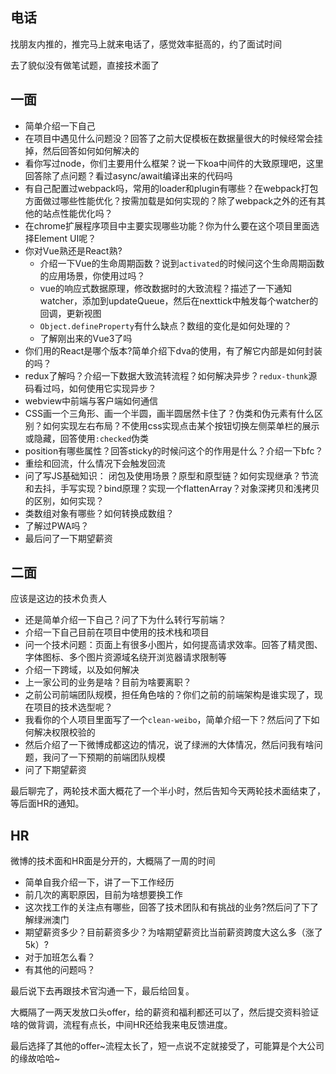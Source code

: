 
## 电话
找朋友内推的，推完马上就来电话了，感觉效率挺高的，约了面试时间

去了貌似没有做笔试题，直接技术面了

## 一面
* 简单介绍一下自己
* 在项目中遇见什么问题没？回答了之前大促模板在数据量很大的时候经常会挂掉，然后回答如何如何解决的
* 看你写过node，你们主要用什么框架？说一下koa中间件的大致原理吧，这里回答除了点问题？看过async/await编译出来的代码吗
* 有自己配置过webpack吗，常用的loader和plugin有哪些？在webpack打包方面做过哪些性能优化？按需加载是如何实现的？除了webpack之外的还有其他的站点性能优化吗？
* 在chrome扩展程序项目中主要实现哪些功能？你为什么要在这个项目里面选择Element UI呢？
* 你对Vue熟还是React熟?
    * 介绍一下Vue的生命周期函数？说到`activated`的时候问这个生命周期函数的应用场景，你使用过吗？
    * vue的响应式数据原理，修改数据时的大致流程？描述了一下通知watcher，添加到updateQueue，然后在nexttick中触发每个watcher的回调，更新视图
    * `Object.defineProperty`有什么缺点？数组的变化是如何处理的？
    * 了解刚出来的Vue3了吗
* 你们用的React是哪个版本?简单介绍下dva的使用，有了解它内部是如何封装的吗？
* redux了解吗？介绍一下数据大致流转流程？如何解决异步？`redux-thunk`源码看过吗，如何使用它实现异步？
* webview中前端与客户端如何通信
* CSS画一个三角形、画一个半圆，画半圆居然卡住了？伪类和伪元素有什么区别？如何实现左右布局？不使用css实现点击某个按钮切换左侧菜单栏的展示或隐藏，回答使用`:checked`伪类
* position有哪些属性？回答sticky的时候问这个的作用是什么？介绍一下bfc？
* 重绘和回流，什么情况下会触发回流
* 问了写JS基础知识： 闭包及使用场景？原型和原型链？如何实现继承？节流和去抖，手写实现？bind原理？实现一个flattenArray？对象深拷贝和浅拷贝的区别，如何实现？
* 类数组对象有哪些？如何转换成数组？
* 了解过PWA吗？
* 最后问了一下期望薪资

## 二面
应该是这边的技术负责人
* 还是简单介绍一下自己？问了下为什么转行写前端？
* 介绍一下自己目前在项目中使用的技术栈和项目
* 问一个技术问题：页面上有很多小图片，如何提高请求效率。回答了精灵图、字体图标、多个图片资源域名绕开浏览器请求限制等
* 介绍一下跨域，以及如何解决
* 上一家公司的业务是啥？目前为啥要离职？
* 之前公司前端团队规模，担任角色啥的？你们之前的前端架构是谁实现了，现在项目的技术选型呢？
* 我看你的个人项目里面写了一个`clean-weibo`，简单介绍一下？然后问了下如何解决权限校验的
* 然后介绍了一下微博成都这边的情况，说了绿洲的大体情况，然后问我有啥问题，我问了一下预期的前端团队规模
* 问了下期望薪资

最后聊完了，两轮技术面大概花了一个半小时，然后告知今天两轮技术面结束了，等后面HR的通知。

## HR

微博的技术面和HR面是分开的，大概隔了一周的时间

* 简单自我介绍一下，讲了一下工作经历
* 前几次的离职原因，目前为啥想要换工作
* 这次找工作的关注点有哪些，回答了技术团队和有挑战的业务?然后问了下了解绿洲澳门
* 期望薪资多少？目前薪资多少？为啥期望薪资比当前薪资跨度大这么多（涨了5k）?
* 对于加班怎么看？
* 有其他的问题吗？

最后说下去再跟技术官沟通一下，最后给回复。

大概隔了一两天发放口头offer，给的薪资和福利都还可以了，然后提交资料验证啥的做背调，流程有点长，中间HR还给我来电反馈进度。

最后选择了其他的offer~流程太长了，短一点说不定就接受了，可能算是个大公司的缘故哈哈~